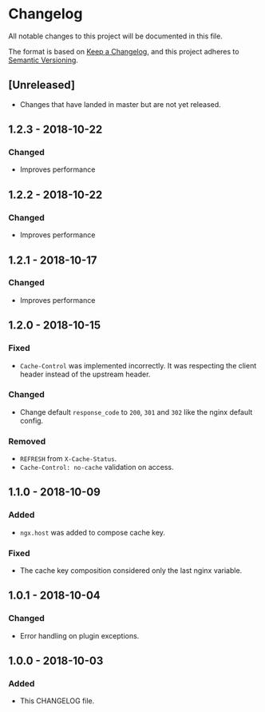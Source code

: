 # Changelog

All notable changes to this project will be documented in this file.

The format is based on [Keep a Changelog](https://keepachangelog.com/en/1.0.0/),
and this project adheres to [Semantic Versioning](https://semver.org/spec/v2.0.0.html).

## [Unreleased]

- Changes that have landed in master but are not yet released.

## 1.2.3 - 2018-10-22
### Changed
- Improves performance

## 1.2.2 - 2018-10-22
### Changed
- Improves performance

## 1.2.1 - 2018-10-17
### Changed
- Improves performance

## 1.2.0 - 2018-10-15
### Fixed
- `Cache-Control` was implemented incorrectly. It was respecting the client header instead of the upstream header.

### Changed
- Change default `response_code` to `200`, `301` and `302` like the nginx default config.

### Removed
- `REFRESH` from `X-Cache-Status`.
- `Cache-Control: no-cache` validation on access.

## 1.1.0 - 2018-10-09
### Added
- `ngx.host` was added to compose cache key.

### Fixed
- The cache key composition considered only the last nginx variable.

## 1.0.1 - 2018-10-04
### Changed
- Error handling on plugin exceptions.

## 1.0.0 - 2018-10-03
### Added
- This CHANGELOG file.

[1.1.0]: https://github.com/globocom/kong-plugin-proxy-cache/compare/1.0.1...1.1.0
[1.0.1]: https://github.com/globocom/kong-plugin-proxy-cache/compare/1.0.0...1.0.1
